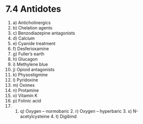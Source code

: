 # 7.4 Antidotes



1. a\)  Anticholinergics
2. b\)  Chelation agents
3. c\)  Benzodiazepine antagonists
4. d\)  Calcium
5. e\)  Cyanide treatment
6. f\)  Desferioxamine
7. g\)  Fuller’s earth
8. h\)  Glucagon
9. i\)  Methylene blue
10. j\)  Opioid antagonists
11. k\)  Physostigmine
12. l\)  Pyridoxine
13. m\)  Oximes
14. n\)  Protamine
15. o\)  Vitamin K
16. p\)  Folinic acid
17.  1. q\)  Oxygen – normobaric
    2. r\)  Oxygen – hyperbaric
    3. s\)  N-acetylcysteine
    4. t\)  Digibind

